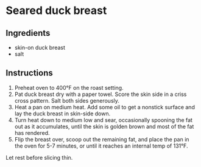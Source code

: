 # Seared duck breast

## Ingredients

- skin-on duck breast
- salt

## Instructions

1. Preheat oven to 400°F on the roast setting.
2. Pat duck breast dry with a paper towel. Score the skin side in a criss cross pattern. Salt both sides generously.
3. Heat a pan on medium heat. Add some oil to get a nonstick surface and lay the duck breast in skin-side down.
4. Turn heat down to medium low and sear, occasionally spooning the fat out as it accumulates, until the skin is golden brown and most of the fat has rendered.
5. Flip the breast over, scoop out the remaining fat, and place the pan in the oven for 5-7 minutes, or until it reaches an internal temp of 131°F.

Let rest before slicing thin.
